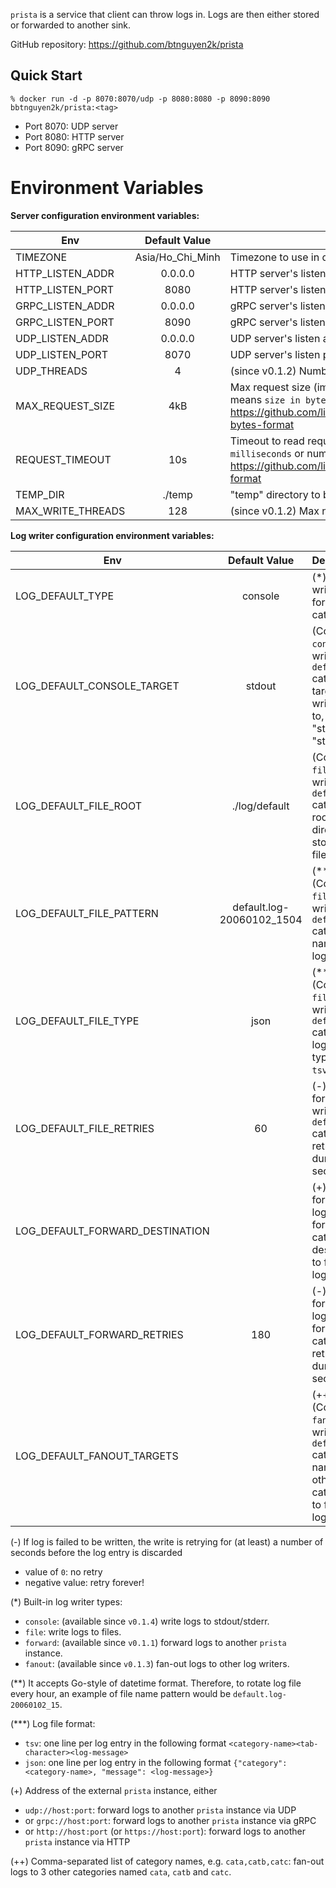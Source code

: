 `prista` is a service that client can throw logs in. Logs are then either stored or forwarded to another sink.

GitHub repository: https://github.com/btnguyen2k/prista

## Quick Start

```shell script
% docker run -d -p 8070:8070/udp -p 8080:8080 -p 8090:8090 bbtnguyen2k/prista:<tag>
```

- Port 8070: UDP server
- Port 8080: HTTP server
- Port 8090: gRPC server

# Environment Variables

**Server configuration environment variables:**

| Env               | Default Value    | Description |
|-------------------|:----------------:|-------------|
| TIMEZONE          | Asia/Ho_Chi_Minh | Timezone to use in date/time-related operations. |
| HTTP_LISTEN_ADDR  | 0.0.0.0          | HTTP server's listen address. |
| HTTP_LISTEN_PORT  | 8080             | HTTP server's listen port. Set to 0 to disable HTTP server. |
| GRPC_LISTEN_ADDR  | 0.0.0.0          | gRPC server's listen address. |
| GRPC_LISTEN_PORT  | 8090             | gRPC server's listen port. Set to 0 to disable gRPC server. |
| UDP_LISTEN_ADDR   | 0.0.0.0          | UDP server's listen address. |
| UDP_LISTEN_PORT   | 8070             | UDP server's listen port. Set to 0 to disable gRPC server. |
| UDP_THREADS       | 4                | (since v0.1.2) Number of threads to handle messages sent via UDP. |
| MAX_REQUEST_SIZE  | 4kB              | Max request size (imply max log entry size). Format: absolute number means `size in bytes` or number+suffix, see https://github.com/lightbend/config/blob/master/HOCON.md#size-in-bytes-format |
| REQUEST_TIMEOUT   | 10s              | Timeout to read request data. Format: absolute number means `time in milliseconds` or number+suffix, see https://github.com/lightbend/config/blob/master/HOCON.md#duration-format |
| TEMP_DIR          | ./temp           | "temp" directory to buffer incoming log messages. |
| MAX_WRITE_THREADS | 128              | (since v0.1.2) Max number of concurrent log writes. |

**Log writer configuration environment variables:**

| Env                             | Default Value             | Description |
|---------------------------------|:-------------------------:|-------------|
| LOG_DEFAULT_TYPE                | console                   | (*) Log writer type for `default` category. |
| LOG_DEFAULT_CONSOLE_TARGET      | stdout                    | (Config for `console` log writer for `default` category) target to write logs to, either "stdout" or "stderr". |
| LOG_DEFAULT_FILE_ROOT           | ./log/default             | (Config for `file` log writer for `default` category) root directory to store log files. |
| LOG_DEFAULT_FILE_PATTERN        | default.log-20060102_1504 | (**) (Config for `file` log writer for `default` category) name of the log file. |
| LOG_DEFAULT_FILE_TYPE           | json                      | (***) (Config for `file` log writer for `default` category) log content type, either `tsv` or `json`. |
| LOG_DEFAULT_FILE_RETRIES        | 60                        | (-) (Config for `file` log writer for `default` category) retry duration (in seconds). |
| LOG_DEFAULT_FORWARD_DESTINATION |                           | (+) (Config for `forward` log writer for `default` category) destination to forward log to. |
| LOG_DEFAULT_FORWARD_RETRIES     | 180                       | (-) (Config for `forward` log writer for `default` category) retry duration (in seconds). |
| LOG_DEFAULT_FANOUT_TARGETS      |                           | (++) (Config for `fanout` log writer for `default` category) names of other categories to fan-out logs to . |

(-) If log is failed to be written, the write is retrying for (at least) a number of seconds before the log entry is discarded
- value of `0`: no retry
- negative value: retry forever!

(*) Built-in log writer types:
- `console`: (available since `v0.1.4`) write logs to stdout/stderr.
- `file`: write logs to files.
- `forward`: (available since `v0.1.1`) forward logs to another `prista` instance.
- `fanout`: (available since `v0.1.3`) fan-out logs to other log writers.

(**) It accepts Go-style of datetime format. Therefore, to rotate log file every hour, an example of file name pattern would be `default.log-20060102_15`.

(***) Log file format:
- `tsv`: one line per log entry in the following format `<category-name><tab-character><log-message>`
- `json`: one line per log entry in the following format `{"category":<category-name>, "message": <log-message>}`

(+) Address of the external `prista` instance, either
- `udp://host:port`: forward logs to another `prista` instance via UDP
- or `grpc://host:port`: forward logs to another `prista` instance via gRPC
- or `http://host:port` (or `https://host:port`): forward logs to another `prista` instance via HTTP

(++) Comma-separated list of category names, e.g. `cata,catb,catc`: fan-out logs to 3 other categories named `cata`, `catb` and `catc`.
